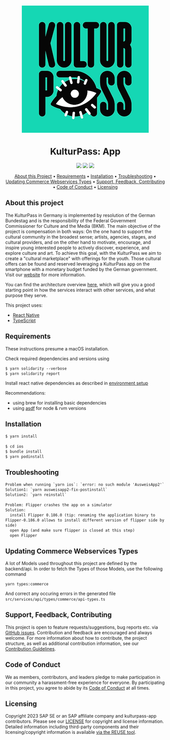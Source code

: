 <p align="center">
    <img src="https://github.com/kulturpass-de/.github/blob/main/images/kulturpass-de-logo.jpg?raw=true">
<p>
<h1 align="center">
KulturPass: App
</h1>
<p align="center">
<a href="https://github.com/kulturpass-de/kulturpass-app/issues" title="Issues"><img src="https://img.shields.io/github/issues/kulturpass-de/kulturpass-app?style=flat"></a>
<a href="https://github.com/kulturpass-de/kulturpass-app/blob/HEAD/LICENSEs" title="LICENSE"><img src="https://img.shields.io/badge/License-Apache%202.0-green.svg?style=flat"></a>
<a href="https://api.reuse.software/info/github.com/kulturpass-de/kulturpass-app" title="REUSE status"><img src="https://api.reuse.software/badge/github.com/kulturpass-de/kulturpass-app"></a>
</p>

<p align="center">
  <a href="#about-this-project">About this Project</a> •
  <a href="#requirements">Requirements</a> •
  <a href="#installation">Installation</a> •
  <a href="#troubleshooting">Troubleshooting</a> •
  <a href="#updating-commerce-webservices-types">Updating Commerce Webservices Types</a> •
  <a href="#support-feedback-contributing">Support, Feedback, Contributing</a> •
  <a href="#code-of-conduct">Code of Conduct</a> •
  <a href="#licensing">Licensing</a>
</p>


## About this project

The KulturPass in Germany is implemented by resolution of the German Bundestag and is the responsibility of the Federal Government Commissioner for Culture and the Media (BKM). The main objective of the project is compensation in both ways: On the one hand to support the cultural community in the broadest sense; artists, agencies, stages, and cultural providers, and on the other hand to motivate, encourage, and inspire young interested people to actively discover, experience, and explore culture and art. To achieve this goal, with the KulturPass we aim to create a "cultural marketplace" with offerings for the youth. Those cultural offers can be found and reserved leveraging a KulturPass app on the smartphone with a monetary budget funded by the German government. Visit our [website](https://kulturpass.de) for more information.

You can find the architecture overview [here](https://github.com/kulturpass-de/kulturpass-documentation), which will give you a good starting point in how the services interact with other services, and what purpose they serve.

This project uses:
- [React Native](https://reactnative.dev/)
- [TypeScript](https://www.typescriptlang.org/docs/home.html)

## Requirements
These instructions presume a macOS installation.

Check required dependencies and versions using

    $ yarn solidarity --verbose
    $ yarn solidarity report

Install react native dependencies as described in [environment setup](https://reactnative.dev/docs/environment-setup)

Recommendations:
- using brew for installing basic dependencies
- using [asdf](https://asdf-vm.com/) for node & rvm versions

## Installation
    $ yarn install

    $ cd ios
    $ bundle install
    $ yarn podinstall

## Troubleshooting

    Problem when running `yarn ios`: `error: no such module 'AusweisApp2'`
    Solution1: `yarn ausweisapp2-fix-postinstall`
    Solution2: `yarn reinstall`

    Problem: Flipper crashes the app on a simulator
    Solution:
      install Flipper 0.186.0 (tip: renaming the application binary to Flipper-0.186.0 allows to install different version of flipper side by side)
      open App (and make sure flipper is closed at this step)
      open Flipper


## Updating Commerce Webservices Types

A lot of Models used throughout this project are defined by the backend/api. In order to fetch the Types of those Models, use the following command

```
yarn types:commerce
```

And correct any occuring errors in the generated file `src/services/api/types/commerce/api-types.ts`

## Support, Feedback, Contributing

This project is open to feature requests/suggestions, bug reports etc. via [GitHub issues](https://github.com/kulturpass-de/kulturpass-app/issues). Contribution and feedback are encouraged and always welcome. For more information about how to contribute, the project structure, as well as additional contribution information, see our [Contribution Guidelines](CONTRIBUTING.md).

## Code of Conduct

We as members, contributors, and leaders pledge to make participation in our community a harassment-free experience for everyone. By participating in this project, you agree to abide by its [Code of Conduct](CODE_OF_CONDUCT.md) at all times.

## Licensing

Copyright 2023 SAP SE or an SAP affiliate company and kulturpass-app contributors. Please see our [LICENSE](LICENSE) for copyright and license information. Detailed information including third-party components and their licensing/copyright information is available [via the REUSE tool](https://api.reuse.software/info/github.com/kulturpass-de/kulturpass-app).
